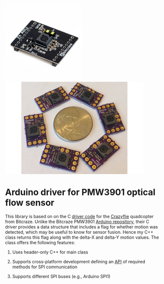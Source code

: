 <a href="https://www.bitcraze.io/products/flow-deck-v2/"><img src="media/flowdeckv2.jpg" height=250></a>
<a href="https://www.tindie.com/products/onehorse/pmw3901-optical-flow-sensor/"><img src="media/pesky2.jpg" height=300></a>

# Arduino driver for PMW3901 optical flow sensor

This library is based on on the C 
[driver code](https://github.com/bitcraze/crazyflie-firmware/blob/9343aa686600aa5f04beb43549c81bdfda1f9cb8/src/drivers/src/pmw3901.c#L218)
for the [Crazyflie](https://www.bitcraze.io/products/crazyflie-2-1/)
 quadcopter from  Bitcraze.  Unlike the Bitcraze PMW3901 [ Arduino repository](https://github.com/bitcraze/Bitcraze_PMW3901), 
their C driver provides a data structure that includes a flag for whether motion
was detected, which may be useful to know for sensor fusion.  Hence my C++
class returns this flag along with the delta-X and delta-Y motion values.  The class offers the
following features:

1. Uses header-only C++ for main class

2. Supports cross-platform development defining an 
[API](https://github.com/simondlevy/PMW3901/blob/master/src/spi_compat.h)
of required methods for SPI communication

3. Supports different SPI buses (e.g., Arduino SPI1)

